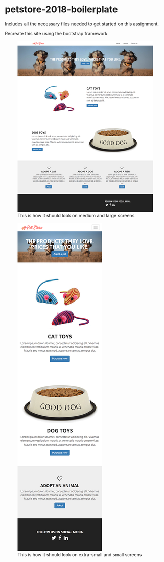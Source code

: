 # petstore-2018-boilerplate
Includes all the necessary files needed to get started on this assignment.

Recreate this site using the bootstrap framework.

<figure>
    <img src="img/petstore-md-lg-view.png" alt="Medium and Large view"/>
    <figcaption>This is how it should look on medium and large screens</figcaption>
</figure>

<figure>
    <img src="img/petstore-xs-sm-view.png" alt="Extra small and Small view" style="max-width:400px;"/>
    <figcaption>This is how it should look on extra-small and small screens</figcaption>
</figure>
